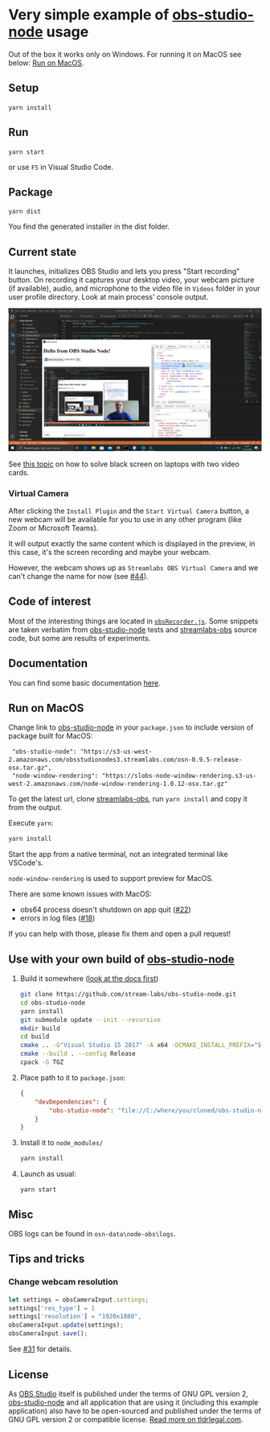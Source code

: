 # Very simple example of [obs-studio-node] usage

Out of the box it works only on Windows. For running it on MacOS see below: [Run on MacOS](#run-on-macos).

## Setup

```
yarn install
```

## Run

```
yarn start
```

or use `F5` in Visual Studio Code.

## Package

```
yarn dist
```

You find the generated installer in the dist folder.

## Current state

 It launches, initializes OBS Studio and lets you press "Start recording" button. On recording it captures your desktop video, your webcam picture (if available), audio, and microphone to the video file in `Videos` folder in your user profile directory. Look at main process' console output.

![Example application screenshot](./screenshot.png)

See [this topic](https://obsproject.com/forum/threads/laptop-black-screen-when-capturing-read-here-first.5965/) on how to solve black screen on laptops with two video cards.

### Virtual Camera
After clicking the `Install Plugin` and the `Start Virtual Camera` button, a new webcam will be available for you to use in any other program (like Zoom or Microsoft Teams).

It will output exactly the same content which is displayed in the preview, in this case, it's the screen recording and maybe your webcam.

However, the webcam shows up as `Streamlabs OBS Virtual Camera` and we can't change the name for now (see [#44](https://github.com/Envek/obs-studio-node-example/issues/44)).

## Code of interest

Most of the interesting things are located in [`obsRecorder.js`](./obsRecorder.js). Some snippets are taken verbatim from [obs-studio-node] tests and [streamlabs-obs] source code, but some are results of experiments.

## Documentation
You can find some basic documentation [here](https://github.com/hrueger/obs-studio-node-docs/blob/main/docs/index.md).

## Run on MacOS

Change link to [obs-studio-node] in your `package.json` to include version of package built for MacOS:

```
 "obs-studio-node": "https://s3-us-west-2.amazonaws.com/obsstudionodes3.streamlabs.com/osn-0.9.5-release-osx.tar.gz",
 "node-window-rendering": "https://slobs-node-window-rendering.s3-us-west-2.amazonaws.com/node-window-rendering-1.0.12-osx.tar.gz"
```

To get the latest url, clone [streamlabs-obs](https://github.com/stream-labs/streamlabs-obs), run `yarn install` and copy it from the output.

Execute `yarn`:

```sh
yarn install
```

Start the app from a native terminal, not an integrated terminal like VSCode's.

`node-window-rendering` is used to support preview for MacOS.

There are some known issues with MacOS: 

- obs64 process doesn't shutdown on app quit ([#22](https://github.com/Envek/obs-studio-node-example/issues/22))
- errors in log files ([#18](https://github.com/Envek/obs-studio-node-example/issues/18))

If you can help with those, please fix them and open a pull request!

## Use with your own build of [obs-studio-node]

 1. Build it somewhere ([look at the docs first](https://github.com/stream-labs/obs-studio-node#building))

    ```sh
    git clone https://github.com/stream-labs/obs-studio-node.git
    cd obs-studio-node
    yarn install
    git submodule update --init --recursive
    mkdir build
    cd build
    cmake .. -G"Visual Studio 15 2017" -A x64 -DCMAKE_INSTALL_PREFIX="SOME_WRITABLE_PATH"
    cmake --build . --config Release
    cpack -G TGZ
    ```

 2. Place path to it to `package.json`:

    ```json
    {
        "devDependencies": {
            "obs-studio-node": "file://C:/where/you/cloned/obs-studio-node/build/obs-studio-node-0.3.21-win64.tar.gz"
        }
    }

 3. Install it to `node_modules/`

    ```sh
    yarn install
    ```

 4. Launch as usual:

    ```
    yarn start
    ```

## Misc

OBS logs can be found in `osn-data\node-obs\logs`.

## Tips and tricks

### Change webcam resolution

```js
let settings = obsCameraInput.settings;
settings['res_type'] = 1
settings['resolution'] = "1920x1080",
obsCameraInput.update(settings);
obsCameraInput.save();
```

See [#31](https://github.com/Envek/obs-studio-node-example/issues/31) for details.

## License

As [OBS Studio] itself is published under the terms of GNU GPL version 2, [obs-studio-node] and all application that are using it (including this example application) also have to be open-sourced and published under the terms of GNU GPL version 2 or compatible license. [Read more on tldrlegal.com](https://tldrlegal.com/license/gnu-general-public-license-v2).

[obs-studio-node]: https://github.com/stream-labs/obs-studio-node "libOBS (OBS Studio) for Node.JS, Electron and similar tools"
[streamlabs-obs]: https://github.com/stream-labs/streamlabs-obs "Free and open source streaming software built on OBS and Electron"
[OBS Studio]: https://obsproject.com/ "Open Broadcaster Software"
